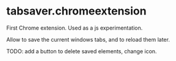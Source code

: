tabsaver.chromeextension
========================

First Chrome extension. Used as a js experimentation.  

Allow to save the current windows tabs, and to reload them later.  

TODO: add a button to delete saved elements, change icon.
